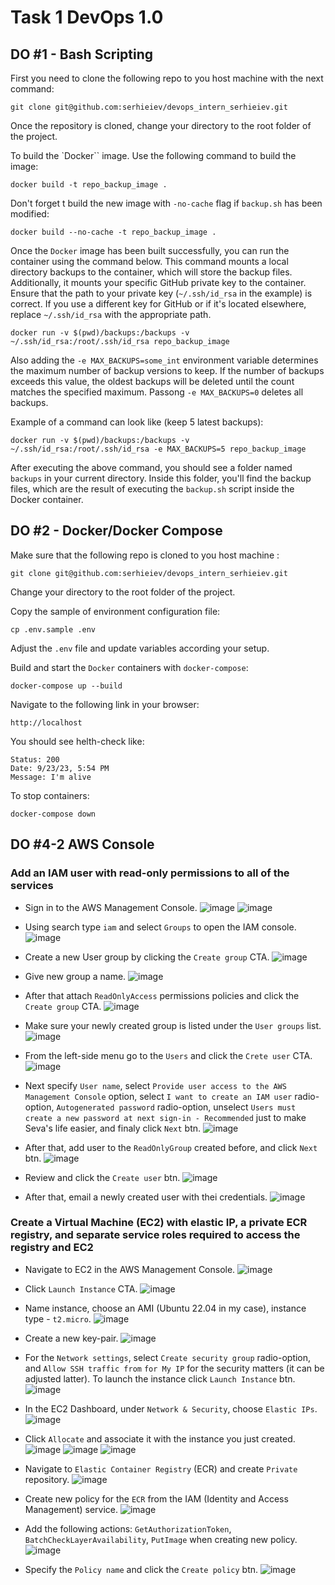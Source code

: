 # Task 1 DevOps 1.0

## DO #1 - Bash Scripting

First you need to clone the following repo to you host machine with the next command:
```
git clone git@github.com:serhieiev/devops_intern_serhieiev.git
```

Once the repository is cloned, change your directory to the root folder of the project.

To build the `Docker`` image. Use the following command to build the image:
```
docker build -t repo_backup_image .
```

Don't forget t build the new image with `-no-cache` flag if `backup.sh` has been modified:
```
docker build --no-cache -t repo_backup_image .
```

Once the `Docker` image has been built successfully, you can run the container using the command below. This command mounts a local directory backups to the container, which will store the backup files. Additionally, it mounts your specific GitHub private key to the container. Ensure that the path to your private key (`~/.ssh/id_rsa` in the example) is correct. If you use a different key for GitHub or if it's located elsewhere, replace `~/.ssh/id_rsa` with the appropriate path.

```
docker run -v $(pwd)/backups:/backups -v ~/.ssh/id_rsa:/root/.ssh/id_rsa repo_backup_image
```

Also adding the `-e MAX_BACKUPS=some_int` environment variable determines the maximum number of backup versions to keep. If the number of backups exceeds this value, the oldest backups will be deleted until the count matches the specified maximum. Passong `-e MAX_BACKUPS=0` deletes all backups.

Example of a command can look like (keep 5 latest backups):
```
docker run -v $(pwd)/backups:/backups -v ~/.ssh/id_rsa:/root/.ssh/id_rsa -e MAX_BACKUPS=5 repo_backup_image
```

After executing the above command, you should see a folder named `backups` in your current directory. Inside this folder, you'll find the backup files, which are the result of executing the `backup.sh` script inside the Docker container.


## DO #2 - Docker/Docker Compose

Make sure that the following repo is cloned to you host machine :
```
git clone git@github.com:serhieiev/devops_intern_serhieiev.git
```

Change your directory to the root folder of the project.

Copy the sample of environment configuration file:
```
cp .env.sample .env
```

Adjust the `.env` file and update variables according your setup.

Build and start the `Docker` containers with `docker-compose`:
```
docker-compose up --build
```

Navigate to the following link in your browser:
``` 
http://localhost
```

You should see helth-check like:
```
Status: 200
Date: 9/23/23, 5:54 PM
Message: I'm alive
```

To stop containers:
```
docker-compose down
```

## DO #4-2 AWS Console

### Add an IAM user with read-only permissions to all of the services

- Sign in to the AWS Management Console.
![image](https://github.com/serhieiev/devops_intern_serhieiev/assets/12089303/8defc7e5-e2b2-4a9d-8642-7c9af35490b9)
![image](https://github.com/serhieiev/devops_intern_serhieiev/assets/12089303/b25a595b-d7c8-4d99-b6e5-f35fe436ac7e)

- Using search type `iam` and select `Groups` to open the IAM console.
![image](https://github.com/serhieiev/devops_intern_serhieiev/assets/12089303/18a46297-dae2-4917-ae8b-4d91a25af3ea)

- Create a new User group by clicking the `Create group` CTA.
![image](https://github.com/serhieiev/devops_intern_serhieiev/assets/12089303/f9ce6c81-fb42-42fc-872c-da6d945e17fd)

- Give new group a name. 
![image](https://github.com/serhieiev/devops_intern_serhieiev/assets/12089303/0896390c-c7fb-444c-ad69-903d7ed6a825)

- After that attach `ReadOnlyAccess` permissions policies and click the `Create group` CTA.
![image](https://github.com/serhieiev/devops_intern_serhieiev/assets/12089303/4e594501-0560-4dfa-adfa-f7b363027eea)

- Make sure your newly created group is listed under the `User groups` list.
![image](https://github.com/serhieiev/devops_intern_serhieiev/assets/12089303/d8a6e4e9-d51c-459d-b46b-ab5c33d64f8e)

- From the left-side menu go to the `Users` and click the `Crete user` CTA.
![image](https://github.com/serhieiev/devops_intern_serhieiev/assets/12089303/6a72a6a6-706c-488a-99e8-191b5c586021)

- Next specify `User name`, select `Provide user access to the AWS Management Console` option, select `I want to create an IAM user` radio-option, `Autogenerated password` radio-option, unselect `Users must create a new password at next sign-in - Recommended` just to make Seva's life easier, and finaly click `Next` btn.
![image](https://github.com/serhieiev/devops_intern_serhieiev/assets/12089303/0b7c0462-c490-4bdd-af12-72f25c3d9d42)

- After that, add user to the `ReadOnlyGroup` created before, and click `Next` btn.
![image](https://github.com/serhieiev/devops_intern_serhieiev/assets/12089303/5660620a-563c-4a32-be01-e2302f665a0c)

- Review and click the `Create user` btn.
![image](https://github.com/serhieiev/devops_intern_serhieiev/assets/12089303/1e3ca8b8-f3b1-47fc-8c52-20663f35c292)

- After that, email a newly created user with thei credentials.
![image](https://github.com/serhieiev/devops_intern_serhieiev/assets/12089303/f7f09570-294b-49b8-abec-b211fdce4174)

### Create a Virtual Machine (EC2) with elastic IP, a private ECR registry, and separate service roles required to access the registry and EC2

- Navigate to EC2 in the AWS Management Console.
![image](https://github.com/serhieiev/devops_intern_serhieiev/assets/12089303/81a8b4ef-613d-4a8a-9678-364af99c4993)

- Click `Launch Instance` CTA.
![image](https://github.com/serhieiev/devops_intern_serhieiev/assets/12089303/052f1ddf-a851-4a46-abc5-ee4cf09800bf)

- Name instance, choose an AMI (Ubuntu 22.04 in my case), instance type - `t2.micro`.
![image](https://github.com/serhieiev/devops_intern_serhieiev/assets/12089303/4465ee17-657f-4252-8435-96f6ec770ef4)

- Create a new key-pair.
![image](https://github.com/serhieiev/devops_intern_serhieiev/assets/12089303/446d9c23-abf2-4f07-a80a-1f63d5999185)

- For the `Network settings`, select `Create security group` radio-option, and `Allow SSH traffic from` `for My IP` for the security matters (it can be adjusted latter). To launch the instance click `Launch Instance` btn.
![image](https://github.com/serhieiev/devops_intern_serhieiev/assets/12089303/a00a9479-8d8b-49b2-804d-88fe523144dc)

- In the EC2 Dashboard, under `Network & Security`, choose `Elastic IPs`.
![image](https://github.com/serhieiev/devops_intern_serhieiev/assets/12089303/314e2b9d-03ce-4230-a137-78fa0ead2197)

- Click `Allocate` and associate it with the instance you just created.
![image](https://github.com/serhieiev/devops_intern_serhieiev/assets/12089303/3d54123b-ae8b-448c-b986-7d85ee24ff1f)
![image](https://github.com/serhieiev/devops_intern_serhieiev/assets/12089303/d3735647-ce44-4d4f-a696-ce72a976f81b)
![image](https://github.com/serhieiev/devops_intern_serhieiev/assets/12089303/110ba4cf-53a5-4d26-94c9-39e7e3258494)

- Navigate to `Elastic Container Registry` (ECR) and create `Private` repository.
![image](https://github.com/serhieiev/devops_intern_serhieiev/assets/12089303/61cb7aee-dac5-4548-b862-a14b04ec3eae)

- Create new policy for the `ECR` from the IAM (Identity and Access Management) service.
![image](https://github.com/serhieiev/devops_intern_serhieiev/assets/12089303/356b2bca-3e92-453e-a21e-23bd1851a295)

- Add the following actions: `GetAuthorizationToken`, `BatchCheckLayerAvailability`, `PutImage` when creating new policy.
![image](https://github.com/serhieiev/devops_intern_serhieiev/assets/12089303/5810c1b0-1983-44b0-8110-39b1f4b34334)

- Specify the `Policy name` and click the `Create policy` btn.
![image](https://github.com/serhieiev/devops_intern_serhieiev/assets/12089303/a774a57b-fa39-46aa-8a53-e67df0226a70)

